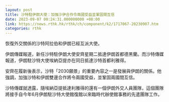 ```yaml
---
layout: post
title: 沙特駐伊朗大使：加強沙伊合作令兩國受益並鞏固間互信
date: 2023-09-07 00:24:31.000000000 +08:00
link: https://news.rthk.hk/rthk/ch/component/k2/1717067-20230907.htm
categories: rthk
---
```


恢復外交關係的沙特阿拉伯和伊朗已經互派大使。

伊朗傳媒報道，新任沙特駐伊朗大使安齊星期二抵達伊朗首都德黑蘭。而沙特傳媒報道，伊朗駐沙特大使埃納亞提亦在同日抵達沙特首都利雅得。

安齊在履新後表示，沙特「2030願景」的重要內容之一是發展與伊朗的關係。他強調，加強沙特和伊朗雙邊合作將令兩國受益，並鞏固兩國間互信。

沙特傳媒就透露，隨埃納亞提抵達利雅得的還有一個伊朗外交人員團隊，這個團隊將接手自今年6月伊朗駐沙特大使館復館以來臨時代辦使館事務的先遣團隊工作。
